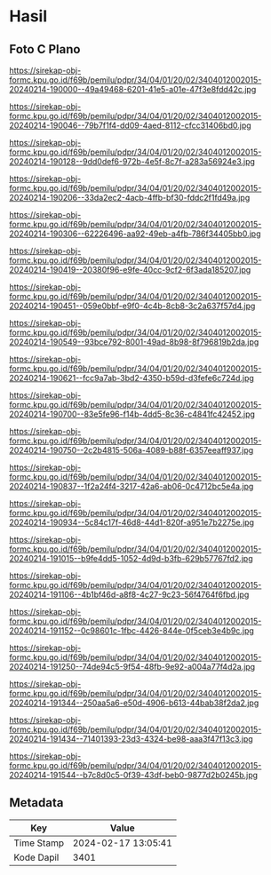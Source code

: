 # Hasil

## Foto C Plano

https://sirekap-obj-formc.kpu.go.id/f69b/pemilu/pdpr/34/04/01/20/02/3404012002015-20240214-190000--49a49468-6201-41e5-a01e-47f3e8fdd42c.jpg

https://sirekap-obj-formc.kpu.go.id/f69b/pemilu/pdpr/34/04/01/20/02/3404012002015-20240214-190046--79b7f1f4-dd09-4aed-8112-cfcc31406bd0.jpg

https://sirekap-obj-formc.kpu.go.id/f69b/pemilu/pdpr/34/04/01/20/02/3404012002015-20240214-190128--9dd0def6-972b-4e5f-8c7f-a283a56924e3.jpg

https://sirekap-obj-formc.kpu.go.id/f69b/pemilu/pdpr/34/04/01/20/02/3404012002015-20240214-190206--33da2ec2-4acb-4ffb-bf30-fddc2f1fd49a.jpg

https://sirekap-obj-formc.kpu.go.id/f69b/pemilu/pdpr/34/04/01/20/02/3404012002015-20240214-190306--62226496-aa92-49eb-a4fb-786f34405bb0.jpg

https://sirekap-obj-formc.kpu.go.id/f69b/pemilu/pdpr/34/04/01/20/02/3404012002015-20240214-190419--20380f96-e9fe-40cc-9cf2-6f3ada185207.jpg

https://sirekap-obj-formc.kpu.go.id/f69b/pemilu/pdpr/34/04/01/20/02/3404012002015-20240214-190451--059e0bbf-e9f0-4c4b-8cb8-3c2a637f57d4.jpg

https://sirekap-obj-formc.kpu.go.id/f69b/pemilu/pdpr/34/04/01/20/02/3404012002015-20240214-190549--93bce792-8001-49ad-8b98-8f796819b2da.jpg

https://sirekap-obj-formc.kpu.go.id/f69b/pemilu/pdpr/34/04/01/20/02/3404012002015-20240214-190621--fcc9a7ab-3bd2-4350-b59d-d3fefe6c724d.jpg

https://sirekap-obj-formc.kpu.go.id/f69b/pemilu/pdpr/34/04/01/20/02/3404012002015-20240214-190700--83e5fe96-f14b-4dd5-8c36-c4841fc42452.jpg

https://sirekap-obj-formc.kpu.go.id/f69b/pemilu/pdpr/34/04/01/20/02/3404012002015-20240214-190750--2c2b4815-506a-4089-b88f-6357eeaff937.jpg

https://sirekap-obj-formc.kpu.go.id/f69b/pemilu/pdpr/34/04/01/20/02/3404012002015-20240214-190837--1f2a24f4-3217-42a6-ab06-0c4712bc5e4a.jpg

https://sirekap-obj-formc.kpu.go.id/f69b/pemilu/pdpr/34/04/01/20/02/3404012002015-20240214-190934--5c84c17f-46d8-44d1-820f-a951e7b2275e.jpg

https://sirekap-obj-formc.kpu.go.id/f69b/pemilu/pdpr/34/04/01/20/02/3404012002015-20240214-191015--b9fe4dd5-1052-4d9d-b3fb-629b57767fd2.jpg

https://sirekap-obj-formc.kpu.go.id/f69b/pemilu/pdpr/34/04/01/20/02/3404012002015-20240214-191106--4b1bf46d-a8f8-4c27-9c23-56f4764f6fbd.jpg

https://sirekap-obj-formc.kpu.go.id/f69b/pemilu/pdpr/34/04/01/20/02/3404012002015-20240214-191152--0c98601c-1fbc-4426-844e-0f5ceb3e4b9c.jpg

https://sirekap-obj-formc.kpu.go.id/f69b/pemilu/pdpr/34/04/01/20/02/3404012002015-20240214-191250--74de94c5-9f54-48fb-9e92-a004a77f4d2a.jpg

https://sirekap-obj-formc.kpu.go.id/f69b/pemilu/pdpr/34/04/01/20/02/3404012002015-20240214-191344--250aa5a6-e50d-4906-b613-44bab38f2da2.jpg

https://sirekap-obj-formc.kpu.go.id/f69b/pemilu/pdpr/34/04/01/20/02/3404012002015-20240214-191434--71401393-23d3-4324-be98-aaa3f47f13c3.jpg

https://sirekap-obj-formc.kpu.go.id/f69b/pemilu/pdpr/34/04/01/20/02/3404012002015-20240214-191544--b7c8d0c5-0f39-43df-beb0-9877d2b0245b.jpg


## Metadata

| Key        | Value               |
| ---------- | ------------------- |
| Time Stamp | 2024-02-17 13:05:41 |
| Kode Dapil | 3401                |



